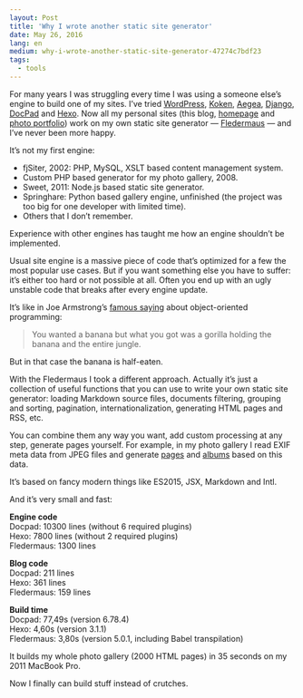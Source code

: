 ```yaml
---
layout: Post
title: 'Why I wrote another static site generator'
date: May 26, 2016
lang: en
medium: why-i-wrote-another-static-site-generator-47274c7bdf23
tags:
  - tools
---
```


For many years I was struggling every time I was using a someone else’s engine to build one of my sites. I’ve tried [WordPress](https://wordpress.com/), [Koken](http://koken.me/), [Aegea](http://blogengine.ru/), [Django](https://www.djangoproject.com/), [DocPad](http://docpad.org/) and [Hexo](https://hexo.io/). Now all my personal sites (this blog, [homepage](http://sapegin.me/) and [photo portfolio](http://morning.photos/)) work on my own static site generator — [Fledermaus](https://github.com/sapegin/fledermaus) — and I’ve never been more happy.

It’s not my first engine:

* fjSiter, 2002: PHP, MySQL, XSLT based content management system.
* Custom PHP based generator for my photo gallery, 2008.
* Sweet, 2011: Node.js based static site generator.
* Springhare: Python based gallery engine, unfinished (the project was too big for one developer with limited time).
* Others that I don’t remember.

Experience with other engines has taught me how an engine shouldn’t be implemented.

Usual site engine is a massive piece of code that’s optimized for a few the most popular use cases. But if you want something else you have to suffer: it’s either too hard or not possible at all. Often you end up with an ugly unstable code that breaks after every engine update.

It’s like in Joe Armstrong’s [famous saying](http://www.johndcook.com/blog/2011/07/19/you-wanted-banana/) about object-oriented programming:

> You wanted a banana but what you got was a gorilla holding the banana and the entire jungle.

But in that case the banana is half-eaten.

With the Fledermaus I took a different approach. Actually it’s just a collection of useful functions that you can use to write your own static site generator: loading Markdown source files, documents filtering, grouping and sorting, pagination, internationalization, generating HTML pages and RSS, etc.

You can combine them any way you want, add custom processing at any step, generate pages yourself. For example, in my photo gallery I read EXIF meta data from JPEG files and generate [pages](http://morning.photos/albums/dogs/2013-08-03-3733) and [albums](http://morning.photos/albums/dogs) based on this data.

It’s based on fancy modern things like ES2015, JSX, Markdown and Intl.

And it’s very small and fast:

**Engine code**<br>
Docpad: 10300 lines (without 6 required plugins)<br>
Hexo: 7800 lines (without 2 required plugins)<br>
Fledermaus: 1300 lines

**Blog code**<br>
Docpad: 211 lines<br>
Hexo: 361 lines<br>
Fledermaus: 159 lines

**Build time**<br>
Docpad: 77,49s (version 6.78.4)<br>
Hexo: 4,60s (version 3.1.1)<br>
Fledermaus: 3,80s (version 5.0.1, including Babel transpilation)

It builds my whole photo gallery (2000 HTML pages) in 35 seconds on my 2011 MacBook Pro.

Now I finally can build stuff instead of crutches.
